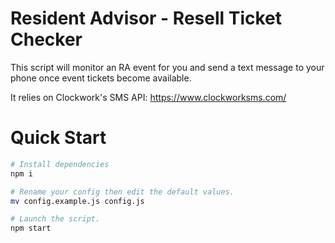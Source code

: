 # Resident Advisor - Resell Ticket Checker
This script will monitor an RA event for you and send a text message to your phone once event tickets become available.

It relies on Clockwork's SMS API: https://www.clockworksms.com/

# Quick Start
```bash
# Install dependencies
npm i

# Rename your config then edit the default values.
mv config.example.js config.js

# Launch the script.
npm start
```
